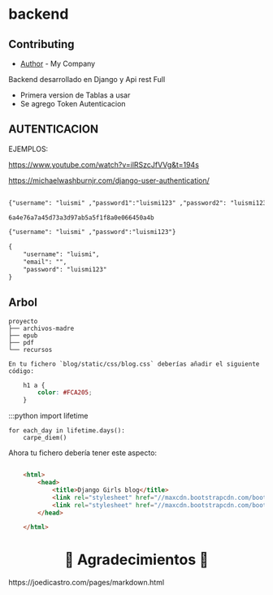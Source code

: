 # backend


## Contributing
* [Author](https://www.marstonsoftware.com) - My Company 

Backend desarrollado en Django y Api rest Full

- Primera version de Tablas a usar
- Se agrego Token Autenticacion


## AUTENTICACION


EJEMPLOS:

<https://www.youtube.com/watch?v=ilRSzcJfVVg&t=194s>

<https://michaelwashburnjr.com/django-user-authentication/>

```html
 
{"username": "luismi" ,"password1":"luismi123" ,"password2": "luismi123","email":"jai..........@gmail.com"}

6a4e76a7a45d73a3d97ab5a5f1f8a0e066450a4b

{"username": "luismi" ,"password":"luismi123"}

{
    "username": "luismi",
    "email": "",
    "password": "luismi123"
}
```
## Arbol
```
proyecto
├── archivos-madre
├── epub
├── pdf
└── recursos

```
    
    En tu fichero `blog/static/css/blog.css` deberías añadir el siguiente código:

```css
    h1 a {
        color: #FCA205;
    }
```    

:::python
    import lifetime
    
    for each_day in lifetime.days():
        carpe_diem()
        
        
Ahora tu fichero debería tener este aspecto:

```html

    <html>
        <head>
            <title>Django Girls blog</title>
            <link rel="stylesheet" href="//maxcdn.bootstrapcdn.com/bootstrap/3.2.0/css/bootstrap.min.css">
            <link rel="stylesheet" href="//maxcdn.bootstrapcdn.com/bootstrap/3.2.0/css/bootstrap-theme.min.css">
        </head>

    </html>
```    
<h1 align="center"> ️💚️ Agradecimientos 💚 </h1>
https://joedicastro.com/pages/markdown.html
